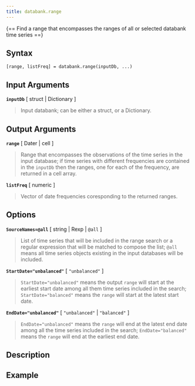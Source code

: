 ```yaml
---
title: databank.range  
---
```


{== Find a range that encompasses the ranges of all or selected databank time series ==}


## Syntax

    [range, listFreq] = databank.range(inputDb, ...)


## Input Arguments

__`inputDb`__ [ struct | Dictionary ]
> 
> Input databank; can be either a struct, or a Dictionary.
> 

## Output Arguments

__`range`__ [ Dater | cell ]
> 
> Range that encompasses the observations of the time series in the input
> database; if time series with different frequencies are contained in the
> `inputDb` then the ranges, one for each of the frequency, are returned in
> a cell array.
> 

__`listFreq`__ [ numeric ]
> 
> Vector of date frequencies coresponding to the returned ranges.
> 

## Options

__`SourceNames=@all`__ [ string | Rexp | `@all` ]
> 
> List of time series that will be included in the range search or a
> regular expression that will be matched to compose the list; `@all`
> means all time series objects existing in the input databases will be
> included.
> 

__`StartDate="unbalanced"`__ [ `"unbalanced"` ]
> 
> `StartDate="unbalanced"` means the output `range` will start at the
> earliest start date among all them time series included in the search;
> `StartDate="balanced"` means the `range` will start at the latest start
> date.
> 

__`EndDate="unbalanced"`__ [ `"unbalanced"` | `"balanced"` ] 
> 
> `EndDate="unbalanced"` means the `range` will end at the latest end date
> among all the time series included in the search; `EndDate="balanced"`
> means the `range` will end at the earliest end date.
> 

## Description


## Example


